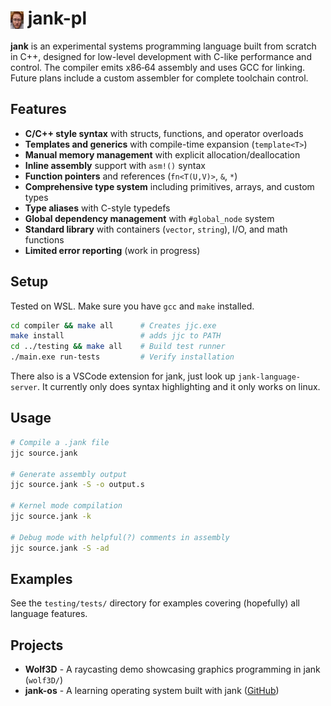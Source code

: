 <h1><img src="janky.png" alt="Logo" style="height: 1em; vertical-align: middle;"> jank-pl</h1>

**jank** is an experimental systems programming language built from scratch in C++, designed for low-level development with C-like performance and control. The compiler emits x86‑64 assembly and uses GCC for linking. Future plans include a custom assembler for complete toolchain control.

## Features

- **C/C++ style syntax** with structs, functions, and operator overloads
- **Templates and generics** with compile-time expansion (`template<T>`)
- **Manual memory management** with explicit allocation/deallocation
- **Inline assembly** support with `asm!()` syntax
- **Function pointers** and references (`fn<T(U,V)>`, `&`, `*`)
- **Comprehensive type system** including primitives, arrays, and custom types
- **Type aliases** with C-style typedefs
- **Global dependency management** with `#global_node` system
- **Standard library** with containers (`vector`, `string`), I/O, and math functions
- **Limited error reporting** (work in progress)

## Setup 

Tested on WSL. Make sure you have `gcc` and `make` installed. 

```bash
cd compiler && make all      # Creates jjc.exe
make install                 # adds jjc to PATH
cd ../testing && make all    # Build test runner
./main.exe run-tests         # Verify installation
``` 

There also is a VSCode extension for jank, just look up `jank-language-server`. It currently only does syntax highlighting and it only works on linux. 

## Usage

```bash
# Compile a .jank file
jjc source.jank

# Generate assembly output
jjc source.jank -S -o output.s

# Kernel mode compilation
jjc source.jank -k

# Debug mode with helpful(?) comments in assembly
jjc source.jank -S -ad
```

## Examples

See the `testing/tests/` directory for examples covering (hopefully) all language features. 

## Projects

- **Wolf3D** - A raycasting demo showcasing graphics programming in jank (`wolf3D/`)
- **jank-os** - A learning operating system built with jank ([GitHub](https://github.com/Andwerpz/jank-os))

